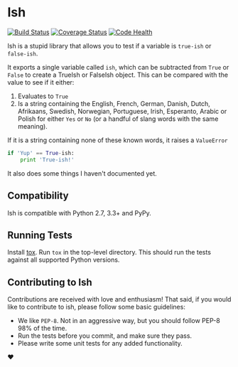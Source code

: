 # Ish

[![Build Status](https://travis-ci.org/judy2k/ish.svg?branch=master)](https://travis-ci.org/judy2k/ish)
[![Coverage Status](https://coveralls.io/repos/judy2k/ish/badge.svg?branch=master&service=github)](https://coveralls.io/github/judy2k/ish?branch=master)
[![Code Health](https://landscape.io/github/judy2k/ish/master/landscape.svg?style=flat)](https://landscape.io/github/judy2k/ish/master)

Ish is a stupid library that allows you to test if a variable is `true-ish` or
`false-ish`.

It exports a single variable called `ish`, which can be subtracted from `True`
or `False` to create a TrueIsh or FalseIsh object. This can be compared with
the value to see if it either:

1. Evaluates to `True`
2. Is a string containing the English, French, German, Danish, Dutch,
   Afrikaans, Swedish, Norwegian, Portuguese, Irish, Esperanto, Arabic or
   Polish for either `Yes` or `No` (or a handful of slang words with the same 
   meaning).

If it is a string containing none of these known words, it raises
a `ValueError`

```python
if 'Yup' == True-ish:
    print 'True-ish!'
```

It also does some things I haven't documented yet.

## Compatibility

Ish is compatible with Python 2.7, 3.3+ and PyPy.

## Running Tests

Install [tox](). Run `tox` in the top-level directory. This should run the
tests against all supported Python versions.

## Contributing to Ish

Contributions are received with love and enthusiasm! That said, if you would
like to contribute to ish, please follow some basic guidelines:

* We like `PEP-8`. Not in an aggressive way, but you should follow PEP-8 98%
  of the time.
* Run the tests before you commit, and make sure they pass.
* Please write some unit tests for any added functionality.

:heart:
